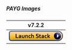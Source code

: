 ##### PAYG Images
|v7.2.2|
|:-:|
|[![Deploy to AWS](https://github.com/40net-cloud/fortinet-aws-solutions/blob/master/FortiGate/Active-Passive-Multi-Zone/images/aws_cft_image.png)](https://console.aws.amazon.com/cloudformation/home#/stacks/create/review?templateURL=https://forticwp-forticwpbucket-1r9ai8t34d9xf.s3.eu-central-1.amazonaws.com/FGT_AP_HA_XAZ_newVPC_PAYG.template.yaml&stackName=FortiGate_Active_Passive_PAYG_Multi_AZ_v7.2.2)|
